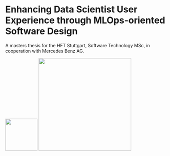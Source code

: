 # Enhancing Data Scientist User Experience through MLOps-oriented Software Design

A masters thesis for the HFT Stuttgart, Software Technology MSc, in cooperation with Mercedes Benz AG.

[<img src="https://yt3.ggpht.com/ytc/AKedOLSRFu5DPNiMBniHH1pwKqJmsZYPdj6OC7XgnW0zrA=s900-c-k-c0x00ffffff-no-rj" width="100"/>](https://www.hft-stuttgart.de)
[<img src="https://i.ibb.co/8zCZPPg/902235-mercedes-logo-transparent-backgrounds-image-1920x817-h-1.jpg" width="289">](https://www.mercedes-benz.com/en/company/)

